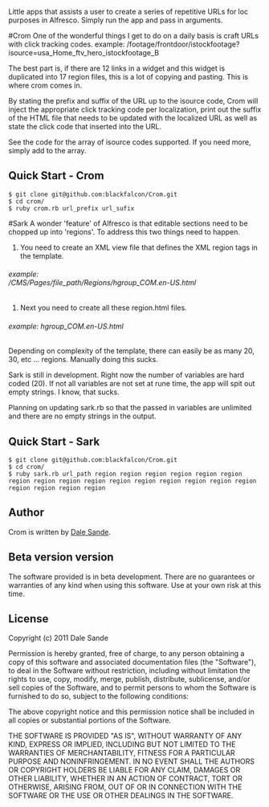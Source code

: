 Little apps that assists a user to create a series of repetitive URLs for loc purposes in Alfresco.  Simply run the app and pass in arguments. 

#Crom
One of the wonderful things I get to do on a daily basis is craft URLs with click tracking codes. 
	example: /footage/frontdoor/istockfootage?isource=usa_Home_ftv_hero_istockfootage_B
	
The best part is, if there are 12 links in a widget and this widget is duplicated into 17 region files, this is a lot of copying and pasting.  This is where crom comes in. 

By stating the prefix and suffix of the URL up to the isource code, Crom will inject the appropriate click tracking code per localization, print out the suffix of the HTML file that needs to be updated with the localized URL as well as state the click code that inserted into the URL. 

See the code for the array of isource codes supported. If you need more, simply add to the array.

## Quick Start - Crom

    $ git clone git@github.com:blackfalcon/Crom.git
    $ cd crom/
    $ ruby crom.rb url_prefix url_sufix

#Sark
A wonder 'feature' of Alfresco is that editable sections need to be chopped up into 'regions'. To address this two things need to happen. 

1.	You need to create an XML view file that defines the XML region tags in the template. 
###### example: <hgroup>/CMS/Pages/file_path/Regions/hgroup_COM.en-US.html</hgroup>
1.	Next you need to create all these region.html files.
###### example: hgroup_COM.en-US.html
	
Depending on complexity of the template, there can easily be as many 20, 30, etc ... regions. Manually doing this sucks.  

Sark is still in development. Right now the number of variables are hard coded (20). If not all variables are not set at rune time, the app will spit out empty strings. I know, that sucks. 

Planning on updating sark.rb so that the passed in variables are unlimited and there are no empty strings in the output.

## Quick Start - Sark

    $ git clone git@github.com:blackfalcon/Crom.git
    $ cd crom/
    $ ruby sark.rb url_path region region region region region region region region region region region region region region region region region region region region






## Author
Crom is written by [Dale Sande][dale_sande].

## Beta version version
The software provided is in beta development.  There are no guarantees or warranties of any kind when using this software.  Use at your own risk at this time.

## License
Copyright (c) 2011 Dale Sande<br>

Permission is hereby granted, free of charge, to any person obtaining a copy of this software and associated documentation files (the "Software"), to deal in the Software without restriction, including without limitation the rights to use, copy, modify, merge, publish, distribute, sublicense, and/or sell copies of the Software, and to permit persons to whom the Software is furnished to do so, subject to the following conditions:

The above copyright notice and this permission notice shall be included in all copies or substantial portions of the Software.

THE SOFTWARE IS PROVIDED "AS IS", WITHOUT WARRANTY OF ANY KIND, EXPRESS OR IMPLIED, INCLUDING BUT NOT LIMITED TO THE WARRANTIES OF MERCHANTABILITY, FITNESS FOR A PARTICULAR PURPOSE AND NONINFRINGEMENT. IN NO EVENT SHALL THE AUTHORS OR COPYRIGHT HOLDERS BE LIABLE FOR ANY CLAIM, DAMAGES OR OTHER LIABILITY, WHETHER IN AN ACTION OF CONTRACT, TORT OR OTHERWISE, ARISING FROM, OUT OF OR IN CONNECTION WITH THE SOFTWARE OR THE USE OR OTHER DEALINGS IN THE SOFTWARE.

[dale_sande]: http://anotheruiguy.com




